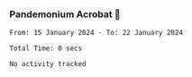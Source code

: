 ### Pandemonium Acrobat 🤸

<!--START_SECTION:waka-->

```all_time
From: 15 January 2024 - To: 22 January 2024

Total Time: 0 secs

No activity tracked
```

<!--END_SECTION:waka-->
